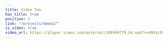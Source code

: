```yaml
---
title: Video Two
has_title: true
position: 2
link: "/projects/demo1/"
is_video: true
video_url: https://player.vimeo.com/external/198494779.hd.mp4?s=6991c92272b45296a042326918a8b8b636d5c1a3&profile_id=174
---
```

